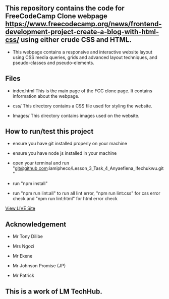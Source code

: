 ## This repository contains the code for FreeCodeCamp Clone webpage https://www.freecodecamp.org/news/frontend-development-project-create-a-blog-with-html-css/ using either crude CSS and HTML.

- This webpage contains a responsive and interactive website layout using CSS media queries, grids and advanced layout techniques, and pseudo-classes and pseudo-elements.

## Files
- index.html This is the main page of the FCC clone page. It contains information about the webpage.

- css/ This directory contains a CSS file used for styling the website.

- Images/ This directory contains images used on the website.

## How to run/test this project

- ensure you have git installed properly on your machine

- ensure you have node js installed in your machine

- open your terminal and run "git@github.com:iamipheco/Lesson_3_Task_4_Anyaefiena_Ifechukwu.git"

- run "npm install"

- run "npm run lint:all" to run all lint error, "npm run lint:css" for css error check and "npm run lint:html" for html error check

[View LIVE Site](https://iamipheco.github.io/Lesson_3_Final_Task_1_Anyaefiena_Ifechukwu/)

## Acknowledgement

- Mr Tony Dilibe

- Mrs Ngozi

- Mr Ekene

- Mr Johnson Promise (JP)

- Mr Patrick


## This is a work of LM TechHub.